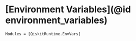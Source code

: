 # [Environment Variables](@id environment_variables)

```@autodocs
Modules = [QiskitRuntime.EnvVars]
```
